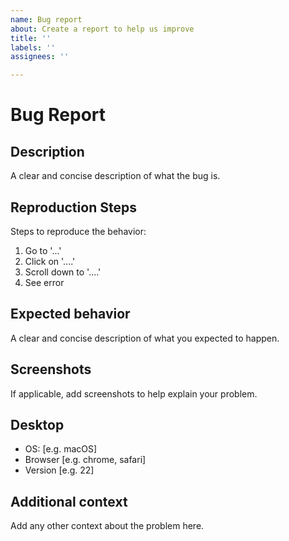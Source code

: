 ```yaml
---
name: Bug report
about: Create a report to help us improve
title: ''
labels: ''
assignees: ''

---
```


# Bug Report

## Description

A clear and concise description of what the bug is.

## Reproduction Steps

Steps to reproduce the behavior:

1. Go to '...'
1. Click on '....'
1. Scroll down to '....'
1. See error

## Expected behavior

A clear and concise description of what you expected to happen.

## Screenshots

If applicable, add screenshots to help explain your problem.

## Desktop

- OS: [e.g. macOS]
- Browser [e.g. chrome, safari]
- Version [e.g. 22]

## Additional context

Add any other context about the problem here.
